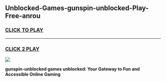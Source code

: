 
## Unblocked-Games-gunspin-unblocked-Play-Free-anrou
<h3>
<a href="https://premium76.site?title=gunspin-unblocked&ref=18A1">CLICK TO PLAY</a></h3>
<hr>

<h3>
<a href="https://premium76.site?title=gunspin-unblocked&ref=18A1">CLICK 2 PLAY</a>
  
</h3>

<a href="https://premium76.site?title=gunspin-unblocked&ref=18A1"><img src="https://clearcache.store/games.png"></a>


**gunspin-unblocked games unblocked: Your Gateway to Fun and Accessible Online Gaming**
